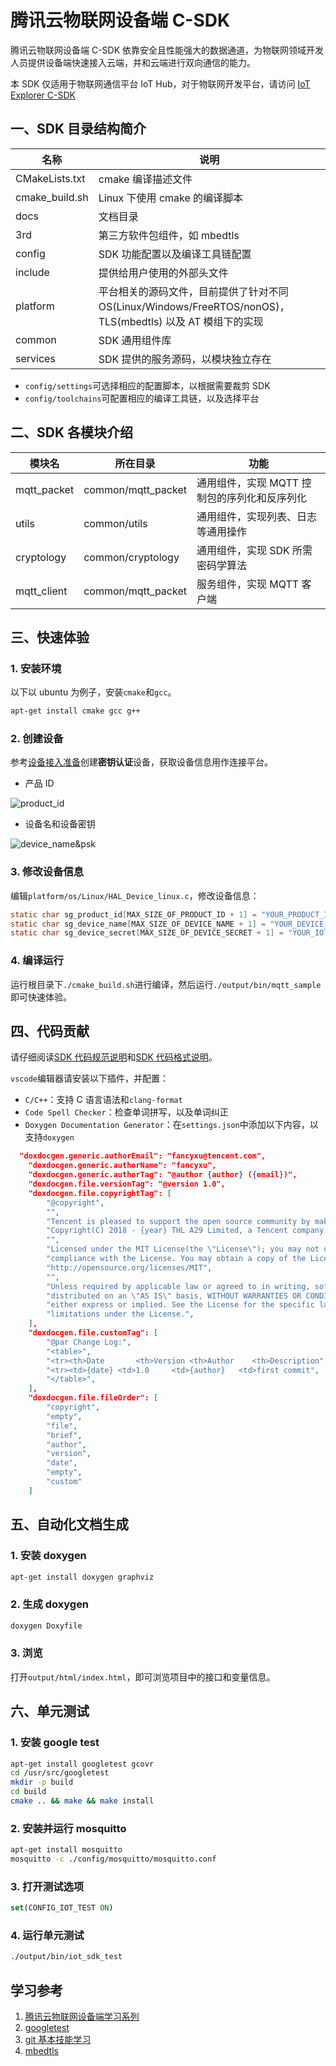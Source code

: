
# 腾讯云物联网设备端 C-SDK

腾讯云物联网设备端 C-SDK 依靠安全且性能强大的数据通道，为物联网领域开发人员提供设备端快速接入云端，并和云端进行双向通信的能力。

本 SDK 仅适用于物联网通信平台 IoT Hub，对于物联网开发平台，请访问 [IoT Explorer C-SDK](https://github.com/tencentyun/qcloud-iot-explorer-sdk-embedded-c)

## 一、SDK 目录结构简介

| 名称               | 说明 |
| ------------------ | ------------------------------------------------------------ |
| CMakeLists.txt     | cmake 编译描述文件 |
| cmake_build.sh     | Linux 下使用 cmake 的编译脚本 |
| docs               | 文档目录 |
| 3rd                | 第三方软件包组件，如 mbedtls |
| config             | SDK 功能配置以及编译工具链配置 |
| include            | 提供给用户使用的外部头文件 |
| platform           | 平台相关的源码文件，目前提供了针对不同 OS(Linux/Windows/FreeRTOS/nonOS)，TLS(mbedtls) 以及 AT 模组下的实现 |
| common             | SDK 通用组件库 |
| services           | SDK 提供的服务源码，以模块独立存在 |

- `config/settings`可选择相应的配置脚本，以根据需要裁剪 SDK
- `config/toolchains`可配置相应的编译工具链，以及选择平台

## 二、SDK 各模块介绍

| 模块名        | 所在目录 | 功能 |
| ------------ | ------   | ------ |
| mqtt_packet  | common/mqtt_packet | 通用组件，实现 MQTT 控制包的序列化和反序列化 |
| utils        | common/utils | 通用组件，实现列表、日志等通用操作 |
| cryptology   | common/cryptology | 通用组件，实现 SDK 所需密码学算法 |
| mqtt_client  | common/mqtt_packet | 服务组件，实现 MQTT 客户端 |

## 三、快速体验

### 1. 安装环境

以下以 ubuntu 为例子，安装`cmake`和`gcc`。

```bash
apt-get install cmake gcc g++
```

### 2. 创建设备

参考[设备接入准备](https://cloud.tencent.com/document/product/634/14442#null)创建**密钥认证**设备，获取设备信息用作连接平台。

- 产品 ID

![product_id](https://main.qcloudimg.com/raw/a746d4e9455f045b5e65ba870f269e7d.png)

- 设备名和设备密钥

![device_name&psk](https://main.qcloudimg.com/raw/e73b71b952fbb84a6d924882547921fa.png)

### 3. 修改设备信息

编辑`platform/os/Linux/HAL_Device_linux.c`，修改设备信息：

```c
static char sg_product_id[MAX_SIZE_OF_PRODUCT_ID + 1] = "YOUR_PRODUCT_ID";
static char sg_device_name[MAX_SIZE_OF_DEVICE_NAME + 1] = "YOUR_DEVICE_NAME";
static char sg_device_secret[MAX_SIZE_OF_DEVICE_SECRET + 1] = "YOUR_IOT_PSK";
```

### 4. 编译运行

运行根目录下`./cmake_build.sh`进行编译，然后运行`./output/bin/mqtt_sample`即可快速体验。

## 四、代码贡献

请仔细阅读[SDK 代码规范说明](./docs/SDK代码规范说明.md)和[SDK 代码格式说明](./docs/SDK代码格式说明)。

`vscode`编辑器请安装以下插件，并配置：

- `C/C++`：支持 C 语言语法和`clang-format`
- `Code Spell Checker`：检查单词拼写，以及单词纠正
- `Doxygen Documentation Generator`：在`settings.json`中添加以下内容，以支持`doxygen`

```json
  "doxdocgen.generic.authorEmail": "fancyxu@tencent.com",
    "doxdocgen.generic.authorName": "fancyxu",
    "doxdocgen.generic.authorTag": "@author {author} ({email})",
    "doxdocgen.file.versionTag": "@version 1.0",
    "doxdocgen.file.copyrightTag": [
        "@copyright",
        "",
        "Tencent is pleased to support the open source community by making IoT Hub available.",
        "Copyright(C) 2018 - {year} THL A29 Limited, a Tencent company.All rights reserved.",
        "",
        "Licensed under the MIT License(the \"License\"); you may not use this file except in",
        "compliance with the License. You may obtain a copy of the License at",
        "http://opensource.org/licenses/MIT",
        "",
        "Unless required by applicable law or agreed to in writing, software distributed under the License is",
        "distributed on an \"AS IS\" basis, WITHOUT WARRANTIES OR CONDITIONS OF ANY KIND,",
        "either express or implied. See the License for the specific language governing permissions and",
        "limitations under the License.",
    ],
    "doxdocgen.file.customTag": [
        "@par Change Log:",
        "<table>",
        "<tr><th>Date       <th>Version <th>Author    <th>Description",
        "<tr><td>{date} <td>1.0     <td>{author}   <td>first commit",
        "</table>",
    ],
    "doxdocgen.file.fileOrder": [
        "copyright",
        "empty",
        "file",
        "brief",
        "author",
        "version",
        "date",
        "empty",
        "custom"
    ]
```

## 五、自动化文档生成

### 1. 安装 doxygen

```bash
apt-get install doxygen graphviz
```

### 2. 生成 doxygen

```bash
doxygen Doxyfile
```

### 3. 浏览

打开`output/html/index.html`，即可浏览项目中的接口和变量信息。

## 六、单元测试

### 1. 安装 google test

```bash
apt-get install googletest gcovr
cd /usr/src/googletest
mkdir -p build
cd build
cmake .. && make && make install
```

### 2. 安装并运行 mosquitto

```bash
apt-get install mosquitto
mosquitto -c ./config/mosquitto/mosquitto.conf
```

### 3. 打开测试选项

```cmake
set(CONFIG_IOT_TEST ON)
```

### 4. 运行单元测试

```bash
./output/bin/iot_sdk_test
```

## 学习参考

1. [腾讯云物联网设备端学习系列](https://cloud.tencent.com/developer/article/1789776)
2. [googletest](https://github.com/google/googletest)
3. [git 基本技能学习](https://github.com/xyfancy/GitBasicSkills)
4. [mbedtls](https://github.com/ARMmbed/mbedtls)
